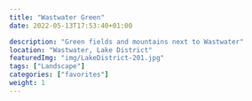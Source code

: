 ```yaml
---
title: "Wastwater Green"
date: 2022-05-13T17:53:40+01:00

description: "Green fields and mountains next to Wastwater"
location: "Wastwater, Lake District"
featuredImg: "img/LakeDistrict-201.jpg"
tags: ["Landscape"]
categories: ["favorites"]
weight: 1
---
```


